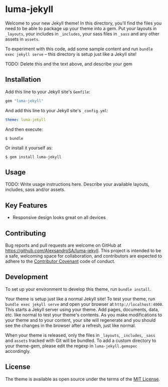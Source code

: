 # luma-jekyll

Welcome to your new Jekyll theme! In this directory, you'll find the files you need to be able to package up your theme into a gem. Put your layouts in `_layouts`, your includes in `_includes`, your sass files in `_sass` and any other assets in `assets`.

To experiment with this code, add some sample content and run `bundle exec jekyll serve` – this directory is setup just like a Jekyll site!

TODO: Delete this and the text above, and describe your gem

## Installation

Add this line to your Jekyll site's `Gemfile`:

```ruby
gem "luma-jekyll"
```

And add this line to your Jekyll site's `_config.yml`:

```yaml
theme: luma-jekyll
```

And then execute:

    $ bundle

Or install it yourself as:

    $ gem install luma-jekyll

## Usage

TODO: Write usage instructions here. Describe your available layouts, includes, sass and/or assets.

## Key Features

 - Responsive design looks great on all devices


## Contributing

Bug reports and pull requests are welcome on GitHub at https://github.com/AlexsandroSA/luma-jekyll. This project is intended to be a safe, welcoming space for collaboration, and contributors are expected to adhere to the [Contributor Covenant](https://www.contributor-covenant.org/) code of conduct.

## Development

To set up your environment to develop this theme, run `bundle install`.

Your theme is setup just like a normal Jekyll site! To test your theme, run `bundle exec jekyll serve` and open your browser at `http://localhost:4000`. This starts a Jekyll server using your theme. Add pages, documents, data, etc. like normal to test your theme's contents. As you make modifications to your theme and to your content, your site will regenerate and you should see the changes in the browser after a refresh, just like normal.

When your theme is released, only the files in `_layouts`, `_includes`, `_sass` and `assets` tracked with Git will be bundled.
To add a custom directory to your theme-gem, please edit the regexp in `luma-jekyll.gemspec` accordingly.

## License

The theme is available as open source under the terms of the [MIT License](https://opensource.org/licenses/MIT).
